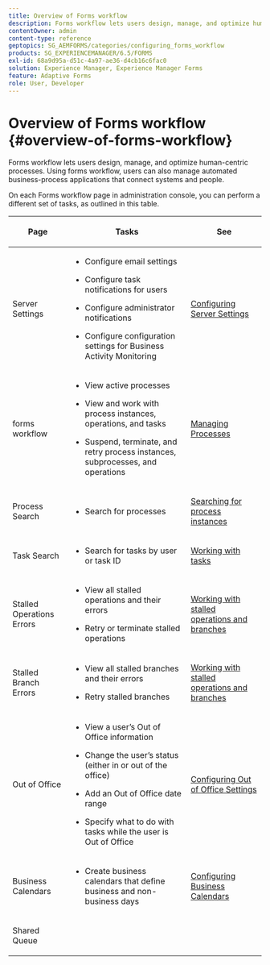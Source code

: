 ```yaml
---
title: Overview of Forms workflow
description: Forms workflow lets users design, manage, and optimize human-centric processes. Using forms workflow, users can also manage automated business-process applications that connect systems and people.
contentOwner: admin
content-type: reference
geptopics: SG_AEMFORMS/categories/configuring_forms_workflow
products: SG_EXPERIENCEMANAGER/6.5/FORMS
exl-id: 68a9d95a-d51c-4a97-ae36-d4cb16c6fac0
solution: Experience Manager, Experience Manager Forms
feature: Adaptive Forms
role: User, Developer
---
```

# Overview of Forms workflow {#overview-of-forms-workflow}

Forms workflow lets users design, manage, and optimize human-centric processes. Using forms workflow, users can also manage automated business-process applications that connect systems and people.

On each Forms workflow page in administration console, you can perform a different set of tasks, as outlined in this table.

<table>
 <thead>
  <tr>
   <th><p>Page</p></th>
   <th><p>Tasks</p></th>
   <th><p>See</p></th>
  </tr>
 </thead>
 <tbody>
  <tr>
   <td><p>Server Settings</p></td>
   <td>
    <ul>
     <li><p>Configure email settings</p></li>
     <li><p>Configure task notifications for users</p></li>
     <li><p>Configure administrator notifications</p></li>
     <li><p>Configure configuration settings for Business Activity Monitoring </p></li>
    </ul></td>
   <td><p><a href="/help/forms/using/admin-help/configuring-server-settings.md#configuring-server-settings">Configuring Server Settings</a></p></td>
  </tr>
  <tr>
   <td><p>forms workflow</p></td>
   <td>
    <ul>
     <li><p>View active processes</p></li>
     <li><p>View and work with process instances, operations, and tasks</p></li>
     <li><p>Suspend, terminate, and retry process instances, subprocesses, and operations</p></li>
    </ul></td>
   <td><p><a href="/help/forms/using/admin-help/processes.md#managing-processes">Managing Processes</a></p></td>
  </tr>
  <tr>
   <td><p>Process Search</p></td>
   <td>
    <ul>
     <li><p>Search for processes</p></li>
    </ul></td>
   <td><p><a href="/help/forms/using/admin-help/searching-process-instances.md#searching-for-process-instances">Searching for process instances</a></p></td>
  </tr>
  <tr>
   <td><p>Task Search</p></td>
   <td>
    <ul>
     <li><p>Search for tasks by user or task ID</p></li>
    </ul></td>
   <td><p><a href="/help/forms/using/admin-help/tasks.md#working-with-tasks">Working with tasks</a></p></td>
  </tr>
  <tr>
   <td><p>Stalled Operations Errors</p></td>
   <td>
    <ul>
     <li><p>View all stalled operations and their errors</p></li>
     <li><p>Retry or terminate stalled operations</p></li>
    </ul></td>
   <td><p><a href="/help/forms/using/admin-help/stalled-operations-branches.md#working-with-stalled-operations-and-branches">Working with stalled operations and branches</a></p></td>
  </tr>
  <tr>
   <td><p>Stalled Branch Errors</p></td>
   <td>
    <ul>
     <li><p>View all stalled branches and their errors</p></li>
     <li><p>Retry stalled branches</p></li>
    </ul></td>
   <td><p><a href="/help/forms/using/admin-help/stalled-operations-branches.md#working-with-stalled-operations-and-branches">Working with stalled operations and branches</a></p></td>
  </tr>
  <tr>
   <td><p>Out of Office</p></td>
   <td>
    <ul>
     <li><p>View a user’s Out of Office information</p></li>
     <li><p>Change the user’s status (either in or out of the office)</p></li>
     <li><p>Add an Out of Office date range </p></li>
     <li><p>Specify what to do with tasks while the user is Out of Office</p></li>
    </ul></td>
   <td><p><a href="/help/forms/using/admin-help/configuring-out-office-settings.md#configuring-out-of-office-settings">Configuring Out of Office Settings</a></p></td>
  </tr>
  <tr>
   <td><p>Business Calendars</p></td>
   <td>
    <ul>
     <li><p>Create business calendars that define business and non-business days</p></li>
    </ul></td>
   <td><p><a href="/help/forms/using/admin-help/configuring-business-calendars.md#configuring-business-calendars">Configuring Business Calendars</a></p></td>
  </tr>
  <tr>
   <td><p>Shared Queue</p></td>
   <td><p></p></td>
   <td><p></p></td>
  </tr>
 </tbody>
</table>
